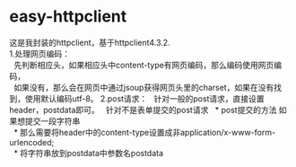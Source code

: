 # easy-httpclient
这是我封装的httpclient，基于httpclient4.3.2.<br>
1.处理网页编码：<br> 
&nbsp;&nbsp;先判断相应头，如果相应头中content-type有网页编码，那么编码使用网页编码，<br>
&nbsp;&nbsp;如果没有，那么会在网页中通过jsoup获得网页头里的charset，如果在没有找到，使用默认编码utf-8。
2.post请求：
&nbsp;&nbsp;针对一般的post请求，直接设置header，postdata即可。
&nbsp;&nbsp;针对不是表单提交的post请求
&nbsp;&nbsp;* post提交的方法 如果想提交一段字符串<br>
&nbsp;&nbsp;* 那么需要将header中的content-type设置成非application/x-www-form-urlencoded;<br>
&nbsp;&nbsp;* 将字符串放到postdata中参数名postdata<br>
